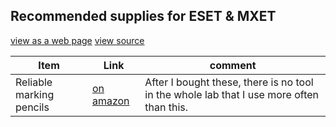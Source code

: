 ## Recommended supplies for ESET & MXET

[view as a web page](https://docsify-this.net/?basePath=https://raw.githubusercontent.com/MXET/resources/main/md&homepage=supplies.md&sidebar=true&zoom-images=true)
[view source](https://github.com/MXET/resources/md/)

| Item | Link | comment |
| ---- | ---- | ------- |
| Reliable marking pencils | [on amazon](https://www.amazon.com/gp/product/B09PDWL1BX) | After I bought these, there is no tool in the whole lab that I use more often than this. |
